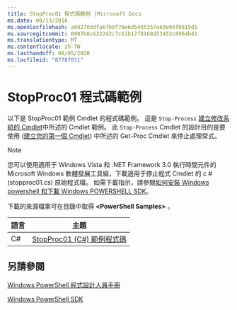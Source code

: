 ```yaml
---
title: StopProc01 程式碼範例 |Microsoft Docs
ms.date: 09/13/2016
ms.openlocfilehash: a992703dfa6f68f78e6d5455357e63e94f0815d1
ms.sourcegitcommit: 0907b8c6322d2c7c61b17f8168d53452c8964b41
ms.translationtype: MT
ms.contentlocale: zh-TW
ms.lasthandoff: 08/05/2020
ms.locfileid: "87787031"
---
```

# <a name="stopproc01-code-samples"></a>StopProc01 程式碼範例

以下是 StopProc01 範例 Cmdlet 的程式碼範例。 這是 `Stop-Process` [建立修改系統的 Cmdlet](../cmdlet/creating-a-cmdlet-that-modifies-the-system.md)中所述的 Cmdlet 範例。 此 `Stop-Process` Cmdlet 的設計目的是要使用 ([建立您的第一個 Cmdlet](../cmdlet/creating-a-cmdlet-without-parameters.md)) 中所述的 Get-Proc Cmdlet 來停止處理常式。

> [!NOTE]
> 您可以使用適用于 Windows Vista 和 .NET Framework 3.0 執行時間元件的 Microsoft Windows 軟體發展工具組，下載適用于停止程式 Cmdlet 的 c # (stopproc01.cs) 原始程式檔。 如需下載指示，請參閱[如何安裝 Windows powershell 和下載 Windows POWERSHELL SDK](/powershell/scripting/developer/installing-the-windows-powershell-sdk)。
>
> 下載的來源檔案可在目錄中取得 **\<PowerShell Samples>** 。

|語言|主題|
|--------------|-----------|
|C#|[StopProc01 (C#) 範例程式碼](./stopproc01-csharp-sample-code.md)|

## <a name="see-also"></a>另請參閱

[Windows PowerShell 程式設計人員手冊](./windows-powershell-programmer-s-guide.md)

[Windows PowerShell SDK](../windows-powershell-reference.md)
